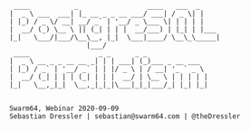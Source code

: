 
           ____           _                 ____   ___  _
          |  _ \ ___  ___| |_ __ _ _ __ ___/ ___| / _ \| |
          | |_) / _ \/ __| __/ _` | '__/ _ \___ \| | | | |
          |  __/ (_) \__ \ || (_| | | |  __/___) | |_| | |___
          |_|   \___/|___/\__\__, |_|  \___|____/ \__\_\_____|
                             |___/
           ____                 _ _      _ _
          |  _ \ __ _ _ __ __ _| | | ___| (_)___ _ __ ___
          | |_) / _` | '__/ _` | | |/ _ \ | / __| '_ ` _ \ 
          |  __/ (_| | | | (_| | | |  __/ | \__ \ | | | | |
          |_|   \__,_|_|  \__,_|_|_|\___|_|_|___/_| |_| |_|


          Swarm64, Webinar 2020-09-09
          Sebastian Dressler | sebastian@swarm64.com | @theDressler


